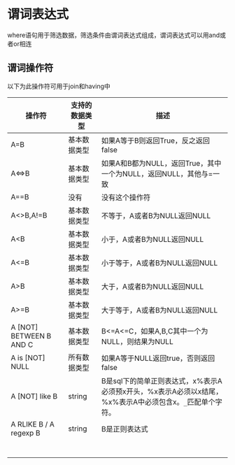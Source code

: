 # 谓词表达式

where语句用于筛选数据，筛选条件由谓词表达式组成，谓词表达式可以用and或者or相连

## 谓词操作符

以下为此操作符可用于join和having中

| 操作符                  | 支持的数据类型 | 描述                                                         |
| ----------------------- | -------------- | ------------------------------------------------------------ |
| A=B                     | 基本数据类型   | 如果A等于B则返回True，反之返回false                          |
| A<=>B                   | 基本数据类型   | 如果A和B都为NULL，返回True，其中一个为NULL，返回NULL，其他与=一致 |
| A==B                    | 没有           | 没有这个操作符                                               |
| A<>B,A!=B               | 基本数据类型   | 不等于，A或者B为NULL返回NULL                                 |
| A<B                     | 基本数据类型   | 小于，A或者B为NULL返回NULL                                   |
| A<=B                    | 基本数据类型   | 小于等于，A或者B为NULL返回NULL                               |
| A>B                     | 基本数据类型   | 大于，A或者B为NULL返回NULL                                   |
| A>=B                    | 基本数据类型   | 大于等于，A或者B为NULL返回NULL                               |
| A [NOT] BETWEEN B AND C | 基本数据类型   | B<=A<=C，如果A,B,C其中一个为NULL，则结果为NULL               |
| A is [NOT] NULL         | 所有数据类型   | 如果A等于NULL返回true，否则返回false                         |
| A [NOT] like B          | string         | B是sql下的简单正则表达式，x%表示A必须预x开头，%x表示A必须以x结尾，%x%表示A中必须包含x。`_`匹配单个字符。 |
| A RLIKE B / A regexp B  | string         | B是正则表达式                                                |
|                         |                |                                                              |
|                         |                |                                                              |
|                         |                |                                                              |
|                         |                |                                                              |
|                         |                |                                                              |
|                         |                |                                                              |
|                         |                |                                                              |

